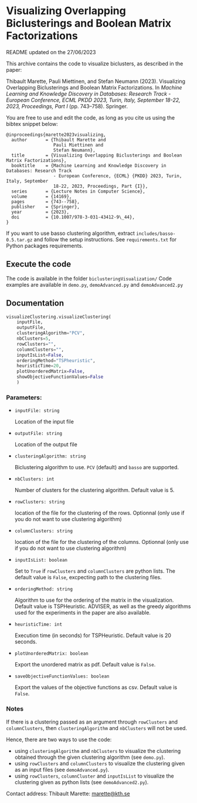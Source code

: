 # Visualizing Overlapping Biclusterings and Boolean Matrix Factorizations

README updated on the 27/06/2023

This archive contains the code to visualize biclusters, as described in the paper:

Thibault Marette, Pauli Miettinen, and Stefan Neumann (2023). Visualizing Overlapping Biclusterings and Boolean Matrix Factorizations. In <em>Machine Learning and Knowledge Discovery in Databases: Research Track - European Conference, ECML PKDD 2023, Turin, Italy, September 18-22, 2023, Proceedings, Part I</em> (pp. 743–758). Springer.

You are free to use and edit the code, as long as you cite us using the bibtex snippet below:

```
@inproceedings{marette2023visualizing,
  author       = {Thibault Marette and
                  Pauli Miettinen and
                  Stefan Neumann},
  title        = {Visualizing Overlapping Biclusterings and Boolean Matrix Factorizations},
  booktitle    = {Machine Learning and Knowledge Discovery in Databases: Research Track
                  - European Conference, {ECML} {PKDD} 2023, Turin, Italy, September
                  18-22, 2023, Proceedings, Part {I}},
  series       = {Lecture Notes in Computer Science},
  volume       = {14169},
  pages        = {743--758},
  publisher    = {Springer},
  year         = {2023},
  doi          = {10.1007/978-3-031-43412-9\_44},
}
```

If you want to use basso clustering algorithm, extract `includes/basso-0.5.tar.gz` and follow the setup instructions.
See `requirements.txt` for Python packages requirements.

## Execute the code

The code is available in the folder `biclusteringVisualization/`
Code examples are available in `demo.py`, `demoAdvanced.py` and `demoAdvanced2.py`

## Documentation

```python
visualizeClustering.visualizeClustering(
    inputFile,
    outputFile,
    clusteringAlgorithm="PCV",
    nbClusters=5,
    rowClusters="",
    columnClusters="",
    inputIsList=False,
    orderingMethod="TSPheuristic", 
    heuristicTime=20,
    plotUnorderedMatrix=False,
    showObjectiveFunctionValues=False
    )
```
### Parameters:
- `inputFile: string`
  
   Location of the input file
- `outputFile: string`
  
  Location of the output file 
- `clusteringAlgorithm: string`
 
  Biclustering algorithm to use. `PCV` (default) and `basso` are supported.
- `nbClusters: int`
 
   Number of clusters for the clustering algorithm. Default value is 5.

- `rowClusters: string`

   location of the file for the clustering of the rows. Optionnal (only use if you do not want to use clustering algorithm)

- `columnClusters: string`

   location of the file for the clustering of the columns. Optionnal (only use if you do not want to use clustering algorithm)

- `inputIsList: boolean`

   Set to `True` if `rowClusters` and `columnClusters` are python lists. The default value is `False`, excpecting path to the clustering files.
 
- `orderingMethod: string`
 
    Algorithm to use for the ordering of the matrix in the visualization. Default value is TSPHeuristic. ADVISER, as well as the greedy algorithms used for the experiments in the paper are also available.

- `heuristicTime: int`
 
    Execution time (in seconds) for TSPHeuristic. Default value is 20 seconds.
- `plotUnorderedMatrix: boolean`
 
   Export the unordered matrix as pdf. Default value is `False`.

- `saveObjectiveFunctionValues: boolean`
 
   Export the values of the objective functions as csv. Default value is `False`.


### Notes
If there is a clustering passed as an argument through `rowClusters` and `columnClusters`, then `clusteringAlgorithm` and `nbClusters` will not be used.

Hence, there are two ways to use the code:
- using `clusteringAlgorithm` and `nbClusters` to visualize the clustering obtained through the given clustering algorithm (see `demo.py`).
- using `rowClusters` and `columnClusters` to visualize the clustering given as an input files (see `demoAdvanced.py`).
- using `rowClusters`, `columnCluster` and `inputIsList` to visualize the clustering given as python lists (see `demoAdvanced2.py`).


Contact address: Thibault Marette: marette@kth.se
